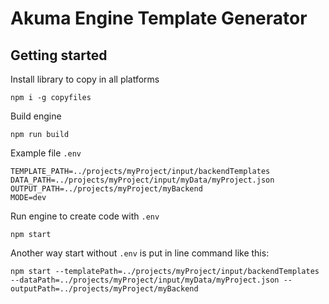# Akuma Engine Template Generator

## Getting started

Install library to copy in all platforms
```ssh
npm i -g copyfiles
```

Build engine
```ssh
npm run build
```

Example file `.env` 
```
TEMPLATE_PATH=../projects/myProject/input/backendTemplates
DATA_PATH=../projects/myProject/input/myData/myProject.json
OUTPUT_PATH=../projects/myProject/myBackend
MODE=dev
```

Run engine to create code with `.env`
```ssh
npm start
```

Another way start without `.env` is put in line command like this:
```ssh
npm start --templatePath=../projects/myProject/input/backendTemplates --dataPath=../projects/myProject/input/myData/myProject.json --outputPath=../projects/myProject/myBackend
```

